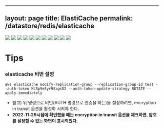

---
layout: page
title: ElastiCache
permalink: /datastore/redis/elasticache
---


![](/images/datastore/redis/elastic-cache-01.png)
![](/images/datastore/redis/elastic-cache-02.png)
![](/images/datastore/redis/elastic-cache-03.png)
![](/images/datastore/redis/elastic-cache-04.png)
![](/images/datastore/redis/elastic-cache-05.png)
![](/images/datastore/redis/elastic-cache-06.png)
![](/images/datastore/redis/elastic-cache-07.png)
![](/images/datastore/redis/elastic-cache-08.png)
![](/images/datastore/redis/elastic-cache-09.png)
![](/images/datastore/redis/elastic-cache-10.png)
![](/images/datastore/redis/elastic-cache-11.png)


# Tips

### elasticache 비번 설정

```
aws elasticache modify-replication-group --replication-group-id test --auth-token KLSp9e8yr98agsD2 --auth-token-update-strategy ROTATE --apply-immediately
```

 * 참고) 위 명령으로 비번(AUTH 명령으로 인증을 하는)을 설정하려면, encryption in transit 옵션을 활성화 시켜야 한다.
 * **2022-11-29시점에 확인했을 때는 encryption in transit 옵션을 체크하면, 암호를 설정할 수 있는 화면이 표시되었다.**
